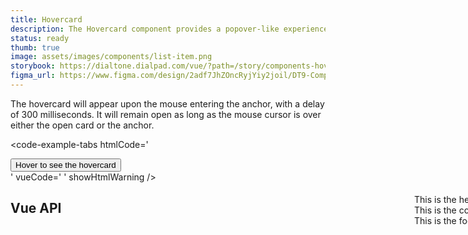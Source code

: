 ```yaml
---
title: Hovercard
description: The Hovercard component provides a popover-like experience for displaying additional information.
status: ready
thumb: true
image: assets/images/components/list-item.png
storybook: https://dialtone.dialpad.com/vue/?path=/story/components-hovercard--default
figma_url: https://www.figma.com/design/2adf7JhZOncRyjYiy2joil/DT9-Component-Library?node-id=14395-441&t=l9JqN3TZt1kqjnzE-0
---
```


The hovercard will appear upon the mouse entering the anchor, with a delay of 300 milliseconds. It will remain open as long as the mouse cursor is over either the open card or the anchor.

<code-well-header bgclass="d-bgc-primary" class="d-h264 d-jc-flex-start">
  <example-hovercard />
</code-well-header>

<code-example-tabs
htmlCode='
<div data-qa="dt-hovercard">
  <div class="d-popover d-popover__anchor--opened" data-qa="dt-popover-container">
    <div id="DtPopover__anchor21" data-qa="dt-hovercard-anchor">
      <button class="base-button__button d-btn d-btn--outlined d-btn--muted" data-qa="dt-button" type="button" aria-expanded="true">
        <span data-qa="dt-button-label" class="d-btn__label base-button__label">
          Hover to see the hovercard
        </span>
      </button>
    </div>
  </div>
</div>
<div class="tippy-box d-ps-absolute" data-tippy-root="" id="tippy-11" style="z-index: 300; position: absolute; inset: 0px auto auto 0px; margin: 0px; transform: translate3d(874px, 365px, 0px);" data-popper-placement="bottom-start">
  <div id="dt20" role="dialog" data-qa="dt-hovercard__dialog" aria-hidden="false" aria-labelledby="DtPopover__anchor21" aria-modal="true" class="d-popover__dialog" tabindex="-1" style="">
    <div data-qa="dt-popover-header-footer" class="d-popover__header d-pl16">
      <div data-qa="dt-popover-header-footer-content" class="d-popover__header__content">
        <span>This is the header</span>
      </div>
    </div>
    <div data-qa="dt-hovercard-content" class="d-popover__content d-p16">
      <div>This is the content of the hovercard</div>
    </div>
    <div data-qa="dt-popover-header-footer" class="d-popover__footer d-pl16">
      <div data-qa="dt-popover-header-footer-content" class="d-popover__footer__content">
        <span>This is the footer</span>
      </div>
    </div>
  </div>
</div>
'
vueCode='
<dt-hovercard placement="bottom-start">
  <template #anchor>
    <dt-button kind="muted" importance="outlined">
      Hover to see the hovercard
    </dt-button>
  </template>
  <template #content>
    <div>This is the content of the hovercard</div>
  </template>
  <template #headerContent>
    <span>This is the header</span>
  </template>
  <template #footerContent>
    <span>This is the footer</span>
  </template>
</dt-hovercard>
'
showHtmlWarning />

## Vue API

<component-vue-api component-name="hovercard" />

<script setup>
  import ExampleHovercard from '@exampleComponents/ExampleHovercard.vue';
</script>
